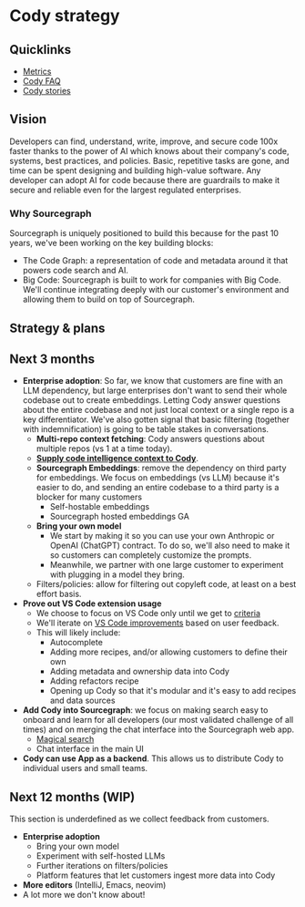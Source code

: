 # Cody strategy

## Quicklinks

- [Metrics](https://analytics.amplitude.com/sourcegraph/dashboard/4n7yl67)
- [Cody FAQ](../../../departments/engineering/teams/cody/about-cody-faq.md)
- [Cody stories](https://docs.google.com/document/d/1LD6t01TdxPT1LSbzmS2FN_a8tifhBiUOn9YpzJKORWo)

## Vision

Developers can find, understand, write, improve, and secure code 100x faster thanks to the power of AI which knows about their company's code, systems, best practices, and policies. Basic, repetitive tasks are gone, and time can be spent designing and building high-value software. Any developer can adopt AI for code because there are guardrails to make it secure and reliable even for the largest regulated enterprises.

### Why Sourcegraph

Sourcegraph is uniquely positioned to build this because for the past 10 years, we've been working on the key building blocks:

- The Code Graph: a representation of code and metadata around it that powers code search and AI.
- Big Code: Sourcegraph is built to work for companies with Big Code. We'll continue integrating deeply with our customer's environment and allowing them to build on top of Sourcegraph.

## Strategy & plans

## Next 3 months

- **Enterprise adoption**: So far, we know that customers are fine with an LLM dependency, but large enterprises don't want to send their whole codebase out to create embeddings. Letting Cody answer questions about the entire codebase and not just local context or a single repo is a key differentiator. We've also gotten signal that basic filtering (together with indemnification) is going to be table stakes in conversations.
  - **Multi-repo context fetching**: Cody answers questions about multiple repos (vs 1 at a time today).
  - **[Supply code intelligence context to Cody](https://docs.google.com/document/d/1b4nLWa8pc74xC3MmtZjVQhE1nXe_xWyWmwF-aoumeVw/edit)**.
  - **Sourcegraph Embeddings**: remove the dependency on third party for embeddings. We focus on embeddings (vs LLM) because it's easier to do, and sending an entire codebase to a third party is a blocker for many customers
    - Self-hostable embeddings
    - Sourcegraph hosted embeddings GA
  - **Bring your own model**
    - We start by making it so you can use your own Anthropic or OpenAI (ChatGPT) contract. To do so, we'll also need to make it so customers can completely customize the prompts.
    - Meanwhile, we partner with one large customer to experiment with plugging in a model they bring.
  - Filters/policies: allow for filtering out copyleft code, at least on a best effort basis.
- **Prove out VS Code extension usage**
  - We choose to focus on VS Code only until we get to [criteria](https://analytics.amplitude.com/sourcegraph/dashboard/4n7yl67)
  - We'll iterate on [VS Code improvements](https://github.com/orgs/sourcegraph/projects/331/views/1?filterQuery=label%3A%22cody%2Fvscode%22) based on user feedback.
  - This will likely include:
    - Autocomplete
    - Adding more recipes, and/or allowing customers to define their own
    - Adding metadata and ownership data into Cody
    - Adding refactors recipe
    - Opening up Cody so that it's modular and it's easy to add recipes and data sources
- **Add Cody into Sourcegraph**: we focus on making search easy to onboard and learn for all developers (our most validated challenge of all times) and on merging the chat interface into the Sourcegraph web app.
  - [Magical search](https://docs.google.com/document/d/10RZCwcKz-I0NbdEW9finkvpo2vDGSqZRaOVPMtDmseg/edit#)
  - Chat interface in the main UI
- **Cody can use App as a backend**. This allows us to distribute Cody to individual users and small teams.

## Next 12 months (WIP)

This section is underdefined as we collect feedback from customers.

- **Enterprise adoption**
  - Bring your own model
  - Experiment with self-hosted LLMs
  - Further iterations on filters/policies
  - Platform features that let customers ingest more data into Cody
- **More editors** (IntelliJ, Emacs, neovim)
- A lot more we don't know about!
